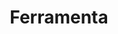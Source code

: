 ---
title : "Ferramenta"
description : "Ferramentas do site que possuem utilidades"
private: true
---